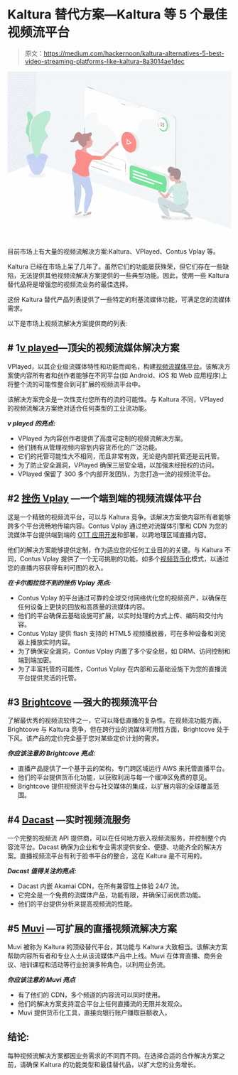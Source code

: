# Kaltura 替代方案—Kaltura 等 5 个最佳视频流平台

> 原文：<https://medium.com/hackernoon/kaltura-alternatives-5-best-video-streaming-platforms-like-kaltura-8a3014ae1dec>

![](img/01213ad70a996c4abfde3257d40c1518.png)

目前市场上有大量的视频流解决方案:Kaltura、VPlayed、Contus Vplay 等。

Kaltura 已经在市场上呆了几年了。虽然它们的功能屡获殊荣，但它们存在一些缺陷，无法提供其他视频流解决方案提供的一些典型功能。因此，使用一些 Kaltura 替代品将是增强您的视频流业务的最佳选择。

这份 Kaltura 替代产品列表提供了一些特定的利基流媒体功能，可满足您的流媒体需求。

以下是市场上视频流解决方案提供商的列表:

## **# 1**[**v played**](https://www.vplayed.com/online-video-platform.php)**—顶尖的视频流媒体解决方案**

VPlayed，以其企业级流媒体特性和功能而闻名，构建[视频流媒体平台](https://www.vplayed.com/online-video-platform.php)。该解决方案使内容所有者和创作者能够在不同平台(如 Android、iOS 和 Web 应用程序)上将整个流的可能性整合到可扩展的视频流平台中。

该解决方案完全是一次性支付您所有的流的可能性。与 Kaltura 不同，VPlayed 的视频流解决方案绝对适合任何类型的工业流功能。

***v played 的亮点:***

*   VPlayed 为内容创作者提供了高度可定制的视频流解决方案。
*   他们拥有从管理视频内容到内容货币化的广泛功能。
*   它们的托管可能性大不相同，而且非常有效，无论是内部托管还是云托管。
*   为了防止安全漏洞，VPlayed 确保三层安全墙，以加强未经授权的访问。
*   VPlayed 保留了 300 多个内部开发团队，为您打造一流的视频流平台。

## **#2** [**挫伤 Vplay**](https://www.contus.com/video-on-demand-solution.php?utm_source=Kaltura%20Alternatives&utm_medium=InContentLink&utm_campaign=Hackernoon) **—一个端到端的视频流媒体平台**

这是一个精致的视频流平台，可以与 Kaltura 竞争。该解决方案使内容所有者能够跨多个平台流畅地传输内容。Contus Vplay 通过绝对流媒体引擎和 CDN 为您的流媒体平台提供端到端的 [OTT 应用开发](https://www.streamingtrendz.com/best-ott-app-development-platforms)和部署，以跨地理区域直播内容。

他们的解决方案能够提供定制，作为适应您的任何工业目的的关键。与 Kaltura 不同，Contus Vplay 提供了一个无可挑剔的功能，如多个[视频货币化](https://www.vplayed.com/video-monetization-platform.php)模式，以通过您的直播内容获得有利可图的收入。

***在卡尔图拉找不到的挫伤 Vplay 亮点:***

*   Contus Vplay 的平台通过可靠的全球交付网络优化您的视频资产，以确保在任何设备上更快的回放和高质量的流媒体内容。
*   他们的平台确保云基础设施可扩展，以实时处理的方式上传、编码和交付内容。
*   Contus Vplay 提供 flash 支持的 HTML5 视频播放器，可在多种设备和浏览器上播放实时内容。
*   为了确保安全漏洞，Contus Vplay 内置了多个安全层，如 DRM、访问控制和端到端加密。
*   为了丰富托管的可能性，Contus Vplay 在内部和云基础设施下为您的直播流平台提供灵活的托管。

## #3 [Brightcove](https://www.brightcove.com) —强大的视频流平台

了解最优秀的视频流软件之一，它可以降低直播的复杂性。在视频流功能方面，Brightcove 与 Kaltura 竞争，但在跨行业的流媒体可用性方面，Brightcove 处于下风。该产品的定价完全基于您对某些定价计划的需求。

***你应该注意的 Brightcove 亮点:***

*   直播产品提供了一个基于云的架构，专门跨区域运行 AWS 来托管直播平台。
*   他们的平台提供货币化功能，以获取利润与每一个缓冲区免费的意见。
*   Brightcove 提供视频流平台与社交媒体的集成，以扩展内容的全球覆盖范围。

## #4 [Dacast](https://www.dacast.com) —实时视频流服务

一个完整的视频流 API 提供商，可以在任何地方嵌入视频流服务，并控制整个内容流平台。Dacast 确保为企业和专业需求提供安全、便捷、功能齐全的解决方案。直播视频流平台有利于脸书平台的整合，这在 Kaltura 是不可用的。

***Dacast 值得关注的亮点:***

*   Dacast 内嵌 Akamai CDN，在所有兼容性上体验 24/7 流。
*   它完全是一个免费的流媒体产品，功能有限，并确保订阅优质功能。
*   他们的平台提供分析来提高视频流的性能。

## #5 [Muvi](https://www.muvi.com) —可扩展的直播视频流解决方案

Muvi 被称为 Kaltura 的顶级替代平台，其功能与 Kaltura 大致相当。该解决方案帮助内容所有者和专业人士从该流媒体产品中上线。Muvi 在体育直播、商务会议、培训课程和活动等行业扮演多种角色，以利用业务流。

***你应该注意的 Muvi 亮点***

*   有了他们的 CDN，多个频道的内容流可以同时使用。
*   他们的解决方案支持混合平台上任何直播流的无限并发观众。
*   Muvi 提供货币化工具，直接向银行账户赚取巨额收入。

## 结论:

每种视频流解决方案都因业务需求的不同而不同。在选择合适的合作解决方案之前，请确保 Kaltura 的功能类型和最佳替代品，以扩大您的业务增长。